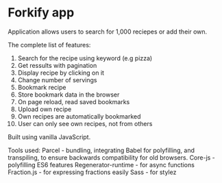 # Forkify app

Application allows users to search for 1,000 reciepes or add their own.

The complete list of features:

1. Search for the recipe using keyword (e.g pizza)
2. Get ressults with pagination
3. Display recipe by clicking on it
4. Change number of servings
5. Bookmark recipe
6. Store bookmark data in the browser
7. On page reload, read saved bookmarks
8. Upload own recipe
9. Own recipes are automatically bookmarked
10. User can only see own recipes, not from others

Built using vanilla JavaScript.

Tools used:
Parcel - bundling, integrating Babel for polyfilling, and transpiling, to ensure backwards compatibility for old browsers.
Core-js - polyfilling ES6 features 
Regenerator-runtime - for async functions
Fraction.js - for expressing fractions easily
Sass - for stylez

